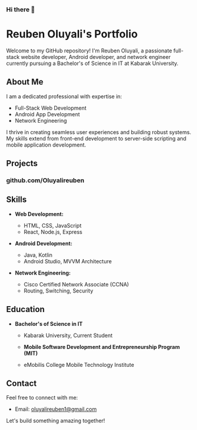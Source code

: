 ### Hi there 👋

<!--
**oluyalireuben/Oluyalireuben** is a ✨ _special_ ✨ repository because its `README.md` (this file) appears on your GitHub profile.

Here are some ideas to get you started:

- 🔭 I’m currently working on 
- 🌱 I’m currently learning 
- 👯 I’m looking to collaborate on ...
- 🤔 I’m looking for help with ...
- 💬 Ask me about ...
- 📫 How to reach me: ...
- 😄 Pronouns: ...
- ⚡ Fun fact: ...
-->
# Reuben Oluyali's Portfolio

Welcome to my GitHub repository! I'm Reuben Oluyali, a passionate full-stack website developer, Android developer, and network engineer currently pursuing a Bachelor's of Science in IT at Kabarak University.

## About Me

I am a dedicated professional with expertise in:

- Full-Stack Web Development
- Android App Development
- Network Engineering

I thrive in creating seamless user experiences and building robust systems. My skills extend from front-end development to server-side scripting and mobile application development.

## Projects

### github.com/Oluyalireuben

## Skills

- **Web Development:**
  - HTML, CSS, JavaScript
  - React, Node.js, Express

- **Android Development:**
  - Java, Kotlin
  - Android Studio, MVVM Architecture

- **Network Engineering:**
  - Cisco Certified Network Associate (CCNA)
  - Routing, Switching, Security

## Education

- **Bachelor's of Science in IT**
  - Kabarak University, Current Student

  - **Mobile Software Development and Entrepreneurship Program (MIT)**
  - eMobilis College Mobile Technology Institute

## Contact

Feel free to connect with me: 

- Email: oluyalireuben1@gmail.com

Let's build something amazing together!
